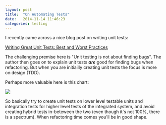 ```yaml
---
layout: post
title:  "On Automating Tests"
date:   2014-11-14 11:46:23
categories: testing
---
```


I recently came across a nice blog post on writing unit tests:

[Writing Great Unit Tests: Best and Worst Practices]( "http://blog.stevensanderson.com/2009/08/24/writing-great-unit-tests-best-and-worst-practises/")

The challenging premise here is "Unit testing is not about finding bugs".
The author then goes on to explain unit tests _**are**_ good for finding bugs when refactoring.  But when you are initiailly creating unit tests the focus is more on design (TDD).

Perhaps more valuable here is this chart:

<img src="http://blog.stevensanderson.com/wp-content/uploads/2009/08/image.png">

So basically try to create unit tests on lower level testable units and integration tests for higher level tests of the integrated system, and avoid creating hybrid tests in-beteween the two (even though it's not 100%, there is a spectrum).  When refactoring time comes you'll be in good shape.